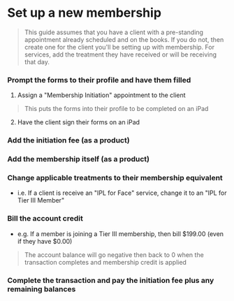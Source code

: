 # Set up a new membership

> This guide assumes that you have a client with a pre-standing appointment already scheduled and on the books. If you do not, then create one for the client you'll be setting up with membership. For services, add the treatment they have received or will be receiving that day.

### Prompt the forms to their profile and have them filled
1. Assign a "Membership Initiation" appointment to the client
> This puts the forms into their profile to be completed on an iPad
2. Have the client sign their forms on an iPad

### Add the initiation fee (as a product)

### Add the membership itself (as a product)

### Change applicable treatments to their membership equivalent
- i.e. If a client is receive an "IPL for Face" service, change it to an "IPL for Tier III Member"

### Bill the account credit
- e.g. If a member is joining a Tier III membership, then bill $199.00 (even if they have $0.00)
> The account balance will go negative then back to 0 when the transaction completes and membership credit is applied

### Complete the transaction and pay the initiation fee plus any remaining balances